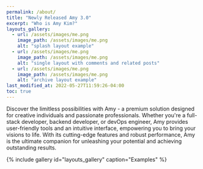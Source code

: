 ```yaml
---
permalink: /about/
title: "Newly Released Amy 3.0"
excerpt: "Who is Amy Kim?"
layouts_gallery:
  - url: /assets/images/me.png
    image_path: /assets/images/me.png
    alt: "splash layout example"
  - url: /assets/images/me.png
    image_path: /assets/images/me.png
    alt: "single layout with comments and related posts"
  - url: /assets/images/me.png
    image_path: /assets/images/me.png
    alt: "archive layout example"
last_modified_at: 2022-05-27T11:59:26-04:00
toc: true
---
```


Discover the limitless possibilities with Amy - a premium solution designed for creative individuals and passionate professionals. Whether you're a full-stack developer, backend developer, or devOps engineer, Amy provides user-friendly tools and an intuitive interface, empowering you to bring your visions to life. With its cutting-edge features and robust performance, Amy is the ultimate companion for unleashing your potential and achieving outstanding results.

{% include gallery id="layouts_gallery" caption="Examples" %}